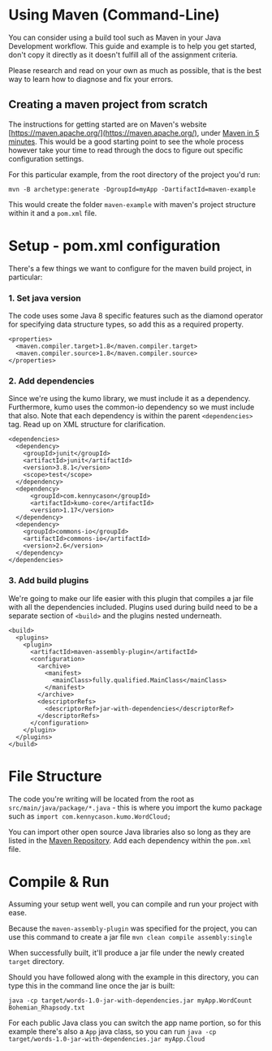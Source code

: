 # Using Maven (Command-Line)

You can consider using a build tool such as Maven in your Java Development workflow. This guide and example is to help you get started, don't copy it directly as it doesn't fulfill all of the assignment criteria.

Please research and read on your own as much as possible, that is the best way to learn how to diagnose and fix your errors.

## Creating a maven project from scratch

The instructions for getting started are on Maven's website [https://maven.apache.org/](https://maven.apache.org/), under [Maven in 5 minutes](https://maven.apache.org/guides/getting-started/maven-in-five-minutes.html). This would be a good starting point to see the whole process however take your time to read through the docs to figure out specific configuration settings.

For this particular example, from the root directory of the project you'd run:

`mvn -B archetype:generate -DgroupId=myApp -DartifactId=maven-example`

This would create the folder `maven-example` with maven's project structure within it and a `pom.xml` file.

# Setup - pom.xml configuration

There's a few things we want to configure for the maven build project, in particular:

### 1. Set java version
  The code uses some Java 8 specific features such as the diamond operator for specifying data structure types, so add this as a required property.
```
<properties>
  <maven.compiler.target>1.8</maven.compiler.target>
  <maven.compiler.source>1.8</maven.compiler.source>
</properties>
```
### 2. Add dependencies
  Since we're using the kumo library, we must include it as a dependency. Furthermore, kumo uses the common-io dependency so we must include that also. Note that each dependency is within the parent `<dependencies>` tag. Read up on XML structure for clarification.
```  
<dependencies>
  <dependency>
    <groupId>junit</groupId>
    <artifactId>junit</artifactId>
    <version>3.8.1</version>
    <scope>test</scope>
  </dependency>
  <dependency>
      <groupId>com.kennycason</groupId>
      <artifactId>kumo-core</artifactId>
      <version>1.17</version>
  </dependency>
  <dependency>
    <groupId>commons-io</groupId>
    <artifactId>commons-io</artifactId>
    <version>2.6</version>
  </dependency>
</dependencies>
```
### 3. Add build plugins
  We're going to make our life easier with this plugin that compiles a jar file with all the dependencies included. Plugins used during build need to be a separate section of `<build>` and the plugins nested underneath.
```
<build>
  <plugins>
    <plugin>
      <artifactId>maven-assembly-plugin</artifactId>
      <configuration>
        <archive>
          <manifest>
            <mainClass>fully.qualified.MainClass</mainClass>
          </manifest>
        </archive>
        <descriptorRefs>
          <descriptorRef>jar-with-dependencies</descriptorRef>
        </descriptorRefs>
      </configuration>
    </plugin>
  </plugins>
</build>
```
# File Structure

The code you're writing will be located from the root as `src/main/java/package/*.java` - this is where you import the kumo package such as `import com.kennycason.kumo.WordCloud;`

You can import other open source Java libraries also so long as they are listed in the [Maven Repository](https://mvnrepository.com/). Add each dependency within the `pom.xml` file.

# Compile & Run

Assuming your setup went well, you can compile and run your project with ease.

Because the `maven-assembly-plugin` was specified for the project, you can use this command to create a jar file `mvn clean compile assembly:single`

When successfully built, it'll produce a jar file under the newly created `target` directory.

Should you have followed along with the example in this directory, you can type this in the command line once the jar is built:

`java -cp target/words-1.0-jar-with-dependencies.jar myApp.WordCount Bohemian_Rhapsody.txt`

For each public Java class you can switch the app name portion, so for this example there's also a `App` java class, so you can run `java -cp target/words-1.0-jar-with-dependencies.jar myApp.Cloud`
